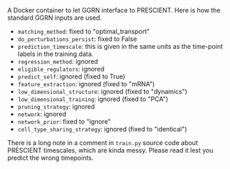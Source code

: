 A Docker container to let GGRN interface to PRESCIENT. Here is how the standard GGRN inputs are used. 

- `matching_method`: fixed to "optimal_transport"
- `do_perturbations_persist`: fixed to False
- `prediction_timescale`: this is given in the same units as the time-point labels in the training data. 
- `regression_method`: ignored 
- `eligible_regulators`: ignored
- `predict_self`: ignored (fixed to True)
- `feature_extraction`: ignored (fixed to "mRNA")
- `low_dimensional_structure`: ignored (fixed to "dynamics")
- `low_dimensional_training`: ignored (fixed to "PCA") 
- `pruning_strategy`: ignored
- `network`: ignored
- `network_prior`: fixed to "ignore"
- `cell_type_sharing_strategy`: ignored (fixed to "identical")

There is a long note in a comment in `train.py` source code about PRESCIENT timescales, which are kinda messy. Please read it lest you predict the wrong timepoints. 